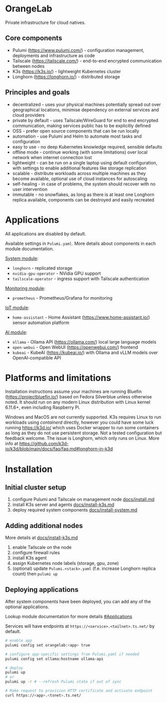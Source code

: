# OrangeLab

Private infrastructure for cloud natives.

## Core components

-   Pulumi (https://www.pulumi.com/) - configuration management, deployments and infrastructure as code
-   Tailscale (https://tailscale.com/) - end-to-end encrypted communication between nodes
-   K3s (https://k3s.io/) - lightweight Kubernetes cluster
-   Longhorn (https://longhorn.io/) - distributed storage

## Principles and goals

-   decentralized - uses your physical machines potentially spread out over geographical locations, minimise dependency on external services and cloud providers
-   private by default - uses Tailscale/WireGuard for end to end encrypted communication, making services public has to be explicitly defined
-   OSS - prefer open source components that can be run locally
-   automation - use Pulumi and Helm to automate most tasks and configuration
-   easy to use - no deep Kubernetes knowledge required, sensible defaults
-   offline mode - continue working (with some limitations) over local network when internet connection lost
-   lightweight - can be run on a single laptop using default configuration, with settings to enable additional features like storage replication
-   scalable - distribute workloads across multiple machines as they become available, optional use of cloud instances for autoscaling
-   self-healing - in case of problems, the system should recover with no user intervention
-   immutable - no snowflakes, as long as there is at least one Longhorn replica available, components can be destroyed and easily recreated

# Applications

All applications are disabled by default.

Available settings in `Pulumi.yaml`. More details about components in each module documentation.

[System module](docs/install-system.md):

-   `longhorn` - replicated storage
-   `nvidia-gpu-operator` - NVidia GPU support
-   `tailscale-operator` - ingress support with Tailscale authentication

[Monitoring module](docs/monitoring.md):

-   `prometheus` - Prometheus/Grafana for monitoring

[IoT module](docs/iot.md):

-   `home-assistant` - Home Assistant (https://www.home-assistant.io/) sensor automation platform

[AI module](docs/ai.md):

-   `ollama` - Ollama API (https://ollama.com/) local large language models
-   `open-webui` - Open WebUI (https://openwebui.com/) frontend
-   `kubeai` - KubeAI (https://kubeai.io/) with Ollama and vLLM models over OpenAI-compatible API

# Platforms and limitations

Installation instructions assume your machines are running Bluefin (https://projectbluefin.io/) based on Fedora Silverblue unless otherwise noted.
It should run on any modern Linux distribution with Linux kernel 6.11.6+, even including Raspberry Pi.

Windows and MacOS are not currently supported. K3s requires Linux to run workloads using _containerd_ directly, however you could have some luck running https://k3d.io/ which uses Docker wrapper to run some containers as long as they do not use persistent storage.
Not a tested configuration but feedback welcome. The issue is Longhorn, which only runs on Linux. More info at https://github.com/k3d-io/k3d/blob/main/docs/faq/faq.md#longhorn-in-k3d

# Installation

## Initial cluster setup

1.  configure Pulumi and Tailscale on management node [docs/install.md](docs/install.md)
2.  install K3s server and agents [docs/install-k3s.md](docs/install-k3s.md)
3.  deploy required system components [docs/install-system.md](docs/install-system.md)

## Adding additional nodes

More details at [docs/install-k3s.md](docs/install-k3s.md)

1.  enable Tailscale on the node
2.  configure firewall rules
3.  install K3s agent
4.  assign Kubernetes node labels (storage, gpu, zone)
5.  (optional) update `Pulumi.<stack>.yaml` (f.e. increase Longhorn replica count) then `pulumi up`

## Deploying applications

After system components have been deployed, you can add any of the optional applications.

Lookup module documentation for more details [#Applications](#applications)

Services will have endpoints at `https://<service>.<tailnet>.ts.net/` by default.

```sh
# enable app
pulumi config set orangelab:<app> true

# configure app-specific settings from Pulumi.yaml if needed
pulumi config set ollama:hostname ollama-api

# deploy
pulumi up
# or
pulumi up -r # --refresh Pulumi state if out of sync

# Make request to provision HTTP certificate and activate endpoint
curl https://<app>.<tsnet>.ts.net/
```
